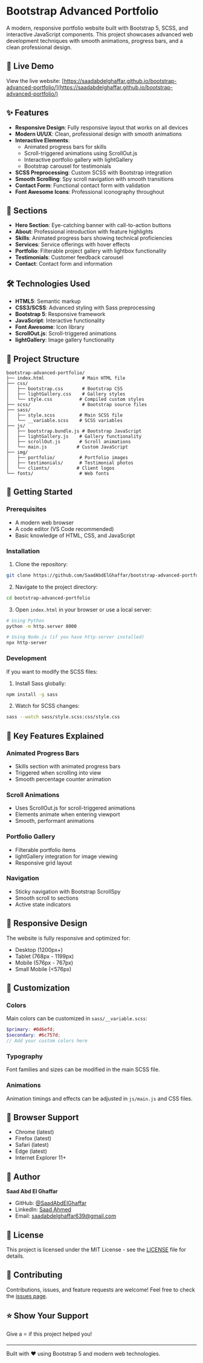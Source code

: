 # Bootstrap Advanced Portfolio

A modern, responsive portfolio website built with Bootstrap 5, SCSS, and interactive JavaScript components. This project showcases advanced web development techniques with smooth animations, progress bars, and a clean professional design.

## 🌟 Live Demo

View the live website: [https://saadabdelghaffar.github.io/bootstrap-advanced-portfolio/](https://saadabdelghaffar.github.io/bootstrap-advanced-portfolio/)

## ✨ Features

- **Responsive Design**: Fully responsive layout that works on all devices
- **Modern UI/UX**: Clean, professional design with smooth animations
- **Interactive Elements**: 
  - Animated progress bars for skills
  - Scroll-triggered animations using ScrollOut.js
  - Interactive portfolio gallery with lightGallery
  - Bootstrap carousel for testimonials
- **SCSS Preprocessing**: Custom SCSS with Bootstrap integration
- **Smooth Scrolling**: Spy scroll navigation with smooth transitions
- **Contact Form**: Functional contact form with validation
- **Font Awesome Icons**: Professional iconography throughout

## 🎨 Sections

- **Hero Section**: Eye-catching banner with call-to-action buttons
- **About**: Professional introduction with feature highlights
- **Skills**: Animated progress bars showing technical proficiencies
- **Services**: Service offerings with hover effects
- **Portfolio**: Filterable project gallery with lightbox functionality
- **Testimonials**: Customer feedback carousel
- **Contact**: Contact form and information

## 🛠️ Technologies Used

- **HTML5**: Semantic markup
- **CSS3/SCSS**: Advanced styling with Sass preprocessing
- **Bootstrap 5**: Responsive framework
- **JavaScript**: Interactive functionality
- **Font Awesome**: Icon library
- **ScrollOut.js**: Scroll-triggered animations
- **lightGallery**: Image gallery functionality

## 📁 Project Structure

```
bootstrap-advanced-portfolio/
├── index.html              # Main HTML file
├── css/
│   ├── bootstrap.css       # Bootstrap CSS
│   ├── lightGallery.css    # Gallery styles
│   └── style.css          # Compiled custom styles
├── scss/                   # Bootstrap source files
├── sass/
│   ├── style.scss         # Main SCSS file
│   └── __variable.scss    # SCSS variables
├── js/
│   ├── bootstrap.bundle.js # Bootstrap JavaScript
│   ├── lightGallery.js    # Gallery functionality
│   ├── scrollOut.js       # Scroll animations
│   └── main.js           # Custom JavaScript
├── img/
│   ├── portfolio/         # Portfolio images
│   ├── testimonials/      # Testimonial photos
│   └── clients/          # Client logos
└── fonts/                 # Web fonts
```

## 🚀 Getting Started

### Prerequisites

- A modern web browser
- A code editor (VS Code recommended)
- Basic knowledge of HTML, CSS, and JavaScript

### Installation

1. Clone the repository:
```bash
git clone https://github.com/SaadAbdElGhaffar/bootstrap-advanced-portfolio.git
```

2. Navigate to the project directory:
```bash
cd bootstrap-advanced-portfolio
```

3. Open `index.html` in your browser or use a local server:
```bash
# Using Python
python -m http.server 8000

# Using Node.js (if you have http-server installed)
npx http-server
```

### Development

If you want to modify the SCSS files:

1. Install Sass globally:
```bash
npm install -g sass
```

2. Watch for SCSS changes:
```bash
sass --watch sass/style.scss:css/style.css
```

## 🎯 Key Features Explained

### Animated Progress Bars
- Skills section with animated progress bars
- Triggered when scrolling into view
- Smooth percentage counter animation

### Scroll Animations
- Uses ScrollOut.js for scroll-triggered animations
- Elements animate when entering viewport
- Smooth, performant animations

### Portfolio Gallery
- Filterable portfolio items
- lightGallery integration for image viewing
- Responsive grid layout

### Navigation
- Sticky navigation with Bootstrap ScrollSpy
- Smooth scroll to sections
- Active state indicators

## 📱 Responsive Design

The website is fully responsive and optimized for:
- Desktop (1200px+)
- Tablet (768px - 1199px)
- Mobile (576px - 767px)
- Small Mobile (<576px)

## 🎨 Customization

### Colors
Main colors can be customized in `sass/__variable.scss`:
```scss
$primary: #0d6efd;
$secondary: #6c757d;
// Add your custom colors here
```

### Typography
Font families and sizes can be modified in the main SCSS file.

### Animations
Animation timings and effects can be adjusted in `js/main.js` and CSS files.

## 📄 Browser Support

- Chrome (latest)
- Firefox (latest)
- Safari (latest)
- Edge (latest)
- Internet Explorer 11+

## 👤 Author

**Saad Abd El Ghaffar**
- GitHub: [@SaadAbdElGhaffar](https://github.com/SaadAbdElGhaffar)
- LinkedIn: [Saad Ahmed](https://www.linkedin.com/in/saad-ahmed-683b77219/)
- Email: saadabdelghaffar639@gmail.com
## 📄 License

This project is licensed under the MIT License - see the [LICENSE](LICENSE) file for details.

## 🤝 Contributing

Contributions, issues, and feature requests are welcome! Feel free to check the [issues page](https://github.com/SaadAbdElGhaffar/bootstrap-advanced-portfolio/issues).

## ⭐ Show Your Support

Give a ⭐️ if this project helped you!


---

Built with ❤️ using Bootstrap 5 and modern web technologies.
